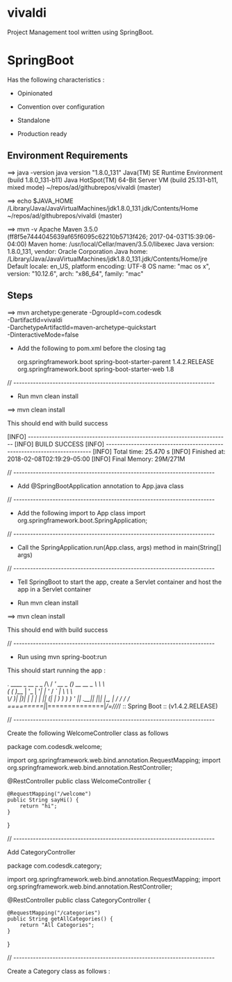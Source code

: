 # vivaldi

Project Management tool written using SpringBoot.

# SpringBoot 
Has the following characteristics :

- Opinionated

- Convention over configuration

- Standalone

- Production ready


## Environment Requirements

==> java -version
java version "1.8.0_131"
Java(TM) SE Runtime Environment (build 1.8.0_131-b11)
Java HotSpot(TM) 64-Bit Server VM (build 25.131-b11, mixed mode)
~/repos/ad/githubrepos/vivaldi (master) 

==> echo $JAVA_HOME
/Library/Java/JavaVirtualMachines/jdk1.8.0_131.jdk/Contents/Home
~/repos/ad/githubrepos/vivaldi (master) 

==> mvn -v
Apache Maven 3.5.0 (ff8f5e7444045639af65f6095c62210b5713f426; 2017-04-03T15:39:06-04:00)
Maven home: /usr/local/Cellar/maven/3.5.0/libexec
Java version: 1.8.0_131, vendor: Oracle Corporation
Java home: /Library/Java/JavaVirtualMachines/jdk1.8.0_131.jdk/Contents/Home/jre
Default locale: en_US, platform encoding: UTF-8
OS name: "mac os x", version: "10.12.6", arch: "x86_64", family: "mac"

## Steps

==> mvn archetype:generate -DgroupId=com.codesdk \
   -DartifactId=vivaldi \
   -DarchetypeArtifactId=maven-archetype-quickstart \
   -DinteractiveMode=false


- Add the following to pom.xml before the closing </project> tag

   <parent>
        <groupId>org.springframework.boot</groupId>
        <artifactId>spring-boot-starter-parent</artifactId>
        <version>1.4.2.RELEASE</version>
   </parent>

   <dependencies>
    <dependency>
        <groupId>org.springframework.boot</groupId>
        <artifactId>spring-boot-starter-web</artifactId>
    </dependency>
   </dependencies>


  <properties>
    <java class="version">1.8</java>
  </properties>

// ------------------------------------------------------------------------

- Run mvn clean install

==> mvn clean install

This should end with build success 

[INFO] ------------------------------------------------------------------------
[INFO] BUILD SUCCESS
[INFO] ------------------------------------------------------------------------
[INFO] Total time: 25.470 s
[INFO] Finished at: 2018-02-08T02:19:29-05:00
[INFO] Final Memory: 29M/271M


// ------------------------------------------------------------------------
 
- Add @SpringBootApplication annotation to App.java class

// ------------------------------------------------------------------------

- Add the following import to App class
import org.springframework.boot.SpringApplication;

// ------------------------------------------------------------------------

- Call the SpringApplication.run(App.class, args) method in main(String[] args) 


// ------------------------------------------------------------------------

- Tell SpringBoot to start the app, create a Servlet container and host the app in a Servlet container


- Run mvn clean install

==> mvn clean install

This should end with build success 

// ------------------------------------------------------------------------

- Run using mvn spring-boot:run

This should start running the app :

  .   ____          _            __ _ _
 /\\ / ___'_ __ _ _(_)_ __  __ _ \ \ \ \
( ( )\___ | '_ | '_| | '_ \/ _` | \ \ \ \
 \\/  ___)| |_)| | | | | || (_| |  ) ) ) )
  '  |____| .__|_| |_|_| |_\__, | / / / /
 =========|_|==============|___/=/_/_/_/
 :: Spring Boot ::        (v1.4.2.RELEASE)

// ------------------------------------------------------------------------


 Create the following WelcomeController class as follows

 package com.codesdk.welcome;

import org.springframework.web.bind.annotation.RequestMapping;
import org.springframework.web.bind.annotation.RestController;

@RestController
public class WelcomeController {

    @RequestMapping("/welcome")
    public String sayHi() {
        return "hi";
    }

}


// ------------------------------------------------------------------------

Add CategoryController 


package com.codesdk.category;

import org.springframework.web.bind.annotation.RequestMapping;
import org.springframework.web.bind.annotation.RestController;

@RestController
public class CategoryController {

    @RequestMapping("/categories")
    public String getAllCategories() {
        return "All Categories";
    }

}

// ------------------------------------------------------------------------

Create a Category class as follows :


